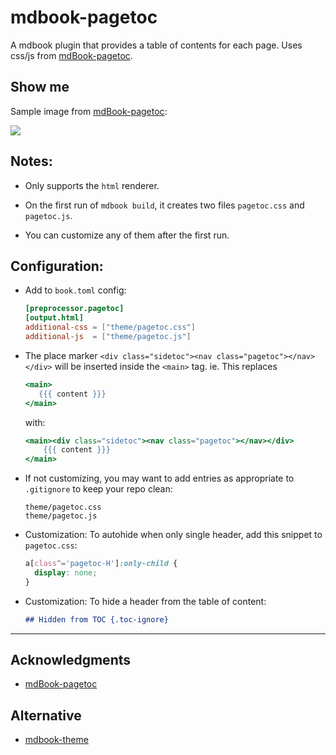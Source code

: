 # mdbook-pagetoc
A mdbook plugin that provides a table of contents for each page. Uses css/js from [mdBook-pagetoc](https://github.com/JorelAli/mdBook-pagetoc).

## Show me

Sample image from [mdBook-pagetoc](https://github.com/JorelAli/mdBook-pagetoc):

![](https://raw.githubusercontent.com/JorelAli/mdBook-pagetoc/master/sample.png)


## Notes:

- Only supports the `html` renderer.

- On the first run of `mdbook build`, it creates two files `pagetoc.css` and `pagetoc.js`.

- You can customize any of them after the first run.

## Configuration:

- Add to `book.toml` config:

  ```toml
  [preprocessor.pagetoc]
  [output.html]
  additional-css = ["theme/pagetoc.css"]
  additional-js  = ["theme/pagetoc.js"]
  ```

- The place marker `<div class="sidetoc"><nav class="pagetoc"></nav></div>` will be inserted inside the `<main>` tag. ie. This replaces
    ```hbs
    <main>
       {{{ content }}}
    </main>
    ```

    with:


    ```hbs
    <main><div class="sidetoc"><nav class="pagetoc"></nav></div>
        {{{ content }}}
    </main>
    ```

- If not customizing, you may want to add entries as appropriate to `.gitignore` to keep your repo clean:
  ```gitignore
  theme/pagetoc.css
  theme/pagetoc.js
  ```

- Customization: To autohide when only single header, add this snippet to `pagetoc.css`:
  ```css
  a[class^='pagetoc-H']:only-child {
    display: none;
  }
  ```

- Customization: To hide a header from the table of content:
  ```md
  ## Hidden from TOC {.toc-ignore}
  ```

-----

## Acknowledgments

- [mdBook-pagetoc](https://github.com/JorelAli/mdBook-pagetoc)

## Alternative

- [mdbook-theme](https://github.com/zjp-CN/mdbook-theme)



